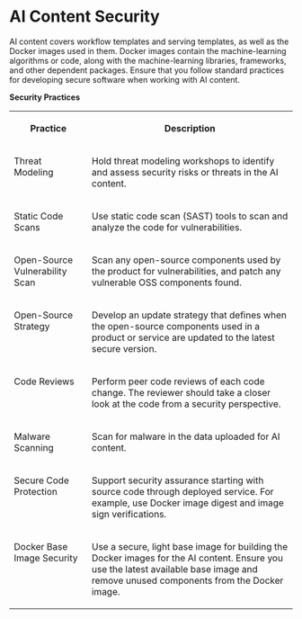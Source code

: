 <!-- loiod1cd77fb7da34eacb0fdece7e5262069 -->

# AI Content Security

AI content covers workflow templates and serving templates, as well as the Docker images used in them. Docker images contain the machine-learning algorithms or code, along with the machine-learning libraries, frameworks, and other dependent packages. Ensure that you follow standard practices for developing secure software when working with AI content.

**Security Practices**


<table>
<tr>
<th valign="top">

Practice

</th>
<th valign="top">

Description

</th>
</tr>
<tr>
<td valign="top">

Threat Modeling

</td>
<td valign="top">

Hold threat modeling workshops to identify and assess security risks or threats in the AI content.

</td>
</tr>
<tr>
<td valign="top">

Static Code Scans

</td>
<td valign="top">

Use static code scan \(SAST\) tools to scan and analyze the code for vulnerabilities.

</td>
</tr>
<tr>
<td valign="top">

Open-Source Vulnerability Scan

</td>
<td valign="top">

Scan any open-source components used by the product for vulnerabilities, and patch any vulnerable OSS components found.

</td>
</tr>
<tr>
<td valign="top">

Open-Source Strategy

</td>
<td valign="top">

Develop an update strategy that defines when the open-source components used in a product or service are updated to the latest secure version.

</td>
</tr>
<tr>
<td valign="top">

Code Reviews

</td>
<td valign="top">

Perform peer code reviews of each code change. The reviewer should take a closer look at the code from a security perspective.

</td>
</tr>
<tr>
<td valign="top">

Malware Scanning

</td>
<td valign="top">

Scan for malware in the data uploaded for AI content.

</td>
</tr>
<tr>
<td valign="top">

Secure Code Protection

</td>
<td valign="top">

Support security assurance starting with source code through deployed service. For example, use Docker image digest and image sign verifications.

</td>
</tr>
<tr>
<td valign="top">

Docker Base Image Security

</td>
<td valign="top">

Use a secure, light base image for building the Docker images for the AI content. Ensure you use the latest available base image and remove unused components from the Docker image.

</td>
</tr>
</table>

